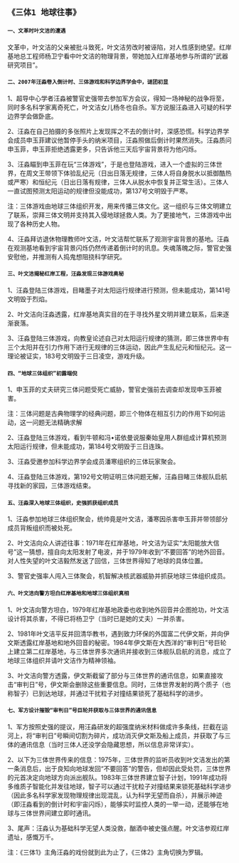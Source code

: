## **`《三体1 地球往事》 `**  

#### **`一、文革时叶文洁的遭遇 `**  

文革中，叶文洁的父亲被批斗致死，叶文洁劳改时被诬陷，对人性感到绝望。红岸基地总工程师杨卫宁看中叶文洁的物理背景，带她加入红岸基地参与所谓的“武器研究项目”。

#### **`二、2007年汪淼卷入倒计时、三体游戏和科学边界学会中，谜团初显 `**  

1、超导中心学者汪淼被警官史强带去参加军方会议，得知一场神秘的战争将至，同时多名科学家离奇死亡，叶文洁女儿杨冬也自杀。军方说服汪淼进入可疑的科学边界学会做卧底。

2、汪淼在自己拍摄的多张照片上发现挥之不去的倒计时，深感恐慌。科学边界学会成员申玉菲建议他暂停手头的纳米项目，汪淼照做后倒计时果然消失。汪淼质问申玉菲，申玉菲拒绝透露更多，只告诉他三天后宇宙背景将为他闪烁。

3、汪淼瞄到申玉菲在玩“三体游戏”，于是也登陆游戏，进入一个虚拟的三体世界，在周文王带领下体验乱纪元（日出日落无规律，三体人将自身脱水以抵御酷热或严寒）和恒纪元（日出日落有规律，三体人从脱水中恢复并正常生活）。三体人一直试图预测太阳运动的规律但没能成功，第137号文明毁于严寒。

注：三体游戏由地球三体组织开发，用来传播三体文化。这一组织与三体文明建立了联系，崇拜三体文明并支持其入侵地球拯救人类。为了更接地气，三体游戏中出现了各种历史人物。

4、汪淼拜访退休物理教师叶文洁，叶文洁帮忙联系了观测宇宙背景的基地。汪淼在观测基地看到宇宙背景闪烁仍然传递着倒计时的讯息。失魂落魄之际，警官史强安慰他，并推测有人捣鬼想阻挠科学研究。

#### **`三、叶文洁揭秘红岸工程，汪淼发现三体游戏奥秘 `**  

1、汪淼登陆三体游戏，目睹墨子对太阳运行规律进行预测，但未能成功，第141号文明毁于烈焰。

2、叶文洁向汪淼透露，红岸基地真实目的在于寻找外星文明并建立联系，后来逐渐衰落。

3、汪淼登陆三体游戏，向教皇论述自己对太阳运行规律的猜测，即三体世界中有三个太阳并在引力作用下进行无规律的三体运动，因此产生乱纪元和恒纪元。这一理论被证实，183号文明毁于三日凌空，游戏升级。

#### **`四、“地球三体组织”初露端倪 `**  

1、申玉菲的丈夫研究三体问题受死亡威胁，警官史强前去调查却发现申玉菲被害。

注：三体问题是古典物理学的经典问题，即三个物体在相互引力的作用下如何运动，这一问题无法精确求解

2、汪淼登陆三体游戏，看到牛顿和冯•诺依曼说服秦始皇用人群组成计算机预测太阳运行规律，但未能成功，第184号文明毁于三日连珠。

3、汪淼受邀参加科学边界学会成员潘寒组织的三体玩家聚会。

4、汪淼登陆三体游戏，第192号文明证明三体问题无解，汪淼目睹三体舰队启航寻找新的家园，三体游戏结束。

#### **`五、汪淼深入地球三体组织，史强抓获组织成员 `**  

1、汪淼参加地球三体组织聚会，统帅竟是叶文洁，潘寒因杀害申玉菲并带领部分成员背叛组织而被处死。

2、叶文洁向众人讲述往事：1971年在红岸基地，叶文洁为证实“太阳能放大信号”这一猜想，擅自向太阳发射了电波，并于1979年收到“不要回答”的地外回音。对人性失望的叶文洁毅然发送了回信，三体世界得知了地球的具体位置。

3、警官史强率人闯入三体聚会，机智解决核武器威胁并抓获地球三体组织成员。

#### **`六、叶文洁向警方坦白红岸基地和地球三体组织真相 `**  

1、叶文洁向警方坦白，1979年红岸基地政委也收到地外回音并企图抢功，叶文洁设计将其杀害，不得已将杨卫宁（当时已是她的丈夫）一并杀害。

2、1981年叶文洁平反并回清华教书，遇到致力环保的外国富二代伊文斯，并向伊文斯透露红岸基地和地外回音的秘密。1984年伊文斯在大西洋的“审判日”号巨轮上建立第二红岸基地，与三体世界多次通讯并接收到三体舰队启航的消息，成立了地球三体组织并请叶文洁作为精神领袖。

3、叶文洁向警方透露，伊文斯截留了部分与三体世界的通讯信息，如果直接攻击“审判日”号，伊文斯会删除这些重要信息。同时，三体世界发射的两个质子（也称智子）已到达地球，并通过干扰粒子对撞结果锁死了基础科学的进步。

#### **`七、军方设计摧毁“审判日”号巨轮并获取与三体世界的通讯信息 `**  

1、军方按照史强的提议，用汪淼研发的超强度纳米材料做成许多条线，拦截在运河上，将“审判日”号瞬间切割为碎片，成功消灭伊文斯及船上成员，并获取了与三体的通讯信息（当时三体人还没学会隐藏思想，所以信息非常详实）。

2、以下为三体世界传来的信息：1975年，三体世界的监听员收到叶文洁发出的第一条消息后，出于良知向地球发回“不要回答”的警告，但却因此受处罚，三体世界的元首决定向地球方向派出舰队。1983年三体世界建立智子计划，1991年成功将多维质子智能化并发往地球，智子可以通过干扰粒子对撞结果来锁死基础科学进步（因此多名科学家发现物理规律出现混乱，认为科学无望而自杀），并展示神迹（即汪淼看到的倒计时和宇宙闪烁），能够实时监控人类的一举一动，还能够在地球与三体世界间建立即时通讯。

3、尾声：汪淼认为基础科学无望人类没救，酗酒中被史强点醒。叶文洁参观红岸遗址，感慨万千。

注：《三体1》主角汪淼的戏份就到此为止了，《三体2》主角切换为罗辑。